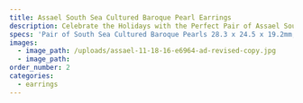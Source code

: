 ```yaml
---
title: Assael South Sea Cultured Baroque Pearl Earrings
description: Celebrate the Holidays with the Perfect Pair of Assael South Sea Baroque Drop Earrings.
specs: 'Pair of South Sea Cultured Baroque Pearls 28.3 x 24.5 x 19.2mm, with 5.43 ctw of Pave Diamonds, set in 18K White Gold.'
images:
  - image_path: /uploads/assael-11-18-16-e6964-ad-revised-copy.jpg
  - image_path:
order_number: 2
categories:
  - earrings
---
```

